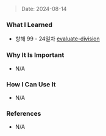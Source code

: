 > Date: 2024-08-14

### What I Learned

- 항해 99 - 24일차 [evaluate-division](https://github.com/tjsry0466/algorithm-study/blob/main/leetcode/evaluate-division.py)

### Why It Is Important

- N/A

### How I Can Use It

- N/A

### References

- N/A
